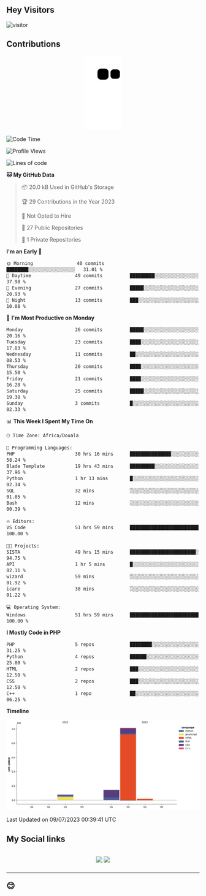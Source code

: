 ## Hey Visitors
![visitor](https://profile-counter.glitch.me/Fotsingboris/count.svg)

## Contributions
<p align="center">
  <img src="https://raw.githubusercontent.com/Fotsingboris/Fotsingboris/output/github-contribution-grid-snake.svg" />
</p>

<!--START_SECTION:waka-->
![Code Time](http://img.shields.io/badge/Code%20Time-400%20hrs%2057%20mins-blue)

![Profile Views](http://img.shields.io/badge/Profile%20Views-0-blue)

![Lines of code](https://img.shields.io/badge/From%20Hello%20World%20I%27ve%20Written-1.2%20million%20lines%20of%20code-blue)

**🐱 My GitHub Data** 

> 📦 20.0 kB Used in GitHub's Storage 
 > 
> 🏆 29 Contributions in the Year 2023
 > 
> 🚫 Not Opted to Hire
 > 
> 📜 27 Public Repositories 
 > 
> 🔑 1 Private Repositories 
 > 
**I'm an Early 🐤** 

```text
🌞 Morning                40 commits          ████████░░░░░░░░░░░░░░░░░   31.01 % 
🌆 Daytime                49 commits          █████████░░░░░░░░░░░░░░░░   37.98 % 
🌃 Evening                27 commits          █████░░░░░░░░░░░░░░░░░░░░   20.93 % 
🌙 Night                  13 commits          ███░░░░░░░░░░░░░░░░░░░░░░   10.08 % 
```
📅 **I'm Most Productive on Monday** 

```text
Monday                   26 commits          █████░░░░░░░░░░░░░░░░░░░░   20.16 % 
Tuesday                  23 commits          ████░░░░░░░░░░░░░░░░░░░░░   17.83 % 
Wednesday                11 commits          ██░░░░░░░░░░░░░░░░░░░░░░░   08.53 % 
Thursday                 20 commits          ████░░░░░░░░░░░░░░░░░░░░░   15.50 % 
Friday                   21 commits          ████░░░░░░░░░░░░░░░░░░░░░   16.28 % 
Saturday                 25 commits          █████░░░░░░░░░░░░░░░░░░░░   19.38 % 
Sunday                   3 commits           █░░░░░░░░░░░░░░░░░░░░░░░░   02.33 % 
```


📊 **This Week I Spent My Time On** 

```text
🕑︎ Time Zone: Africa/Douala

💬 Programming Languages: 
PHP                      30 hrs 16 mins      ███████████████░░░░░░░░░░   58.24 % 
Blade Template           19 hrs 43 mins      █████████░░░░░░░░░░░░░░░░   37.96 % 
Python                   1 hr 13 mins        █░░░░░░░░░░░░░░░░░░░░░░░░   02.34 % 
SQL                      32 mins             ░░░░░░░░░░░░░░░░░░░░░░░░░   01.05 % 
Bash                     12 mins             ░░░░░░░░░░░░░░░░░░░░░░░░░   00.39 % 

🔥 Editors: 
VS Code                  51 hrs 59 mins      █████████████████████████   100.00 % 

🐱‍💻 Projects: 
SISTA                    49 hrs 15 mins      ████████████████████████░   94.75 % 
API                      1 hr 5 mins         █░░░░░░░░░░░░░░░░░░░░░░░░   02.11 % 
wizard                   59 mins             ░░░░░░░░░░░░░░░░░░░░░░░░░   01.92 % 
icare                    38 mins             ░░░░░░░░░░░░░░░░░░░░░░░░░   01.22 % 

💻 Operating System: 
Windows                  51 hrs 59 mins      █████████████████████████   100.00 % 
```

**I Mostly Code in PHP** 

```text
PHP                      5 repos             ████████░░░░░░░░░░░░░░░░░   31.25 % 
Python                   4 repos             ██████░░░░░░░░░░░░░░░░░░░   25.00 % 
HTML                     2 repos             ███░░░░░░░░░░░░░░░░░░░░░░   12.50 % 
CSS                      2 repos             ███░░░░░░░░░░░░░░░░░░░░░░   12.50 % 
C++                      1 repo              ██░░░░░░░░░░░░░░░░░░░░░░░   06.25 % 
```



**Timeline**

![Lines of Code chart](https://raw.githubusercontent.com/Fotsingboris/Fotsingboris/main/assets/bar_graph.png)


 Last Updated on 09/07/2023 00:39:41 UTC
<!--END_SECTION:waka-->

<h2>My Social links <h2>
<p align="center">
   <a href="https://linkedin.com/in/Fotsingboris-Mathieu"><img src="https://img.shields.io/badge/linkedin-%230077B5.svg?style=for-the-badge&logo=linkedin&logoColor=white"></a>
   <a href="https://instagram.com/Fotsingboris"><img src="https://img.shields.io/badge/instagram-%23E4405F.svg?style=for-the-badge&logo=Instagram&logoColor=white"></a>
  </p>
<hr>
😊
